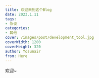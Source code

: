 ```yaml
---
title: 欢迎来到这个Blog
date: 2023.1.11
tags:
- 杂谈
categories:
- 其他
cover: /images/post/development_tool.jpg
coverWidth: 1200
coverHeight: 320
author: Yosunair
from: Here
---
```



欢迎~   